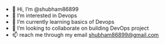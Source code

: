 - 👋 Hi, I’m @shubham86899
- 👀 I’m interested in Devops
- 🌱 I’m currently learning basics of Devops
- 💞️ I’m looking to collaborate on building DevOps project
- 📫 reach me through my email shubham86899@gmail.com

<!---
shubham86899/shubham86899 is a ✨ special ✨ repository because its `README.md` (this file) appears on your GitHub profile.
You can click the Preview link to take a look at your changes.
--->
